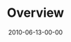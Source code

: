 ---
layout: message
category: message
series: "House Work"
title: "Overview"
date: 2010-06-13-00-00
message_id: 624
audio: "http://s3.amazonaws.com/crossroads-media/messages/audio/House_Work01.mp3"
audio-duration: "43:33"
program: "http://s3.amazonaws.com/crossroads-media/documents/06_12-13_10Program.pdf"
description: "Brian Tome discusses uncovering your God-given passions."
video: "http://s3.amazonaws.com/crossroads-media/messages/video/House_Work01.mp4"
video-duration: "43:33"
yt-embed-url: "//www.youtube.com/embed/iW2_sQkMScM"
video-image: "http://s3.amazonaws.com/crossroads-media/images/House_Work01_Still.jpg"
tag: 
 - tome
 - passion
 - house-work
explicit: false
---